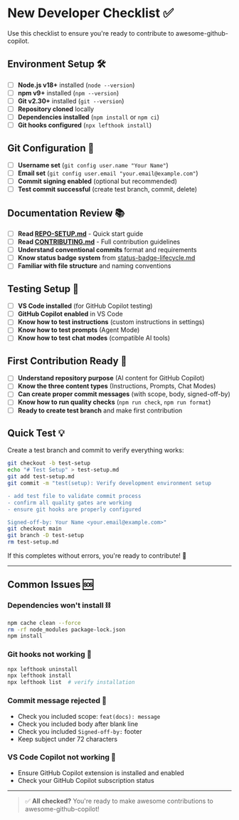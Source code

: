 # New Developer Checklist ✅

Use this checklist to ensure you're ready to contribute to awesome-github-copilot.

## Environment Setup 🛠️

- [ ] **Node.js v18+** installed (`node --version`)
- [ ] **npm v9+** installed (`npm --version`)
- [ ] **Git v2.30+** installed (`git --version`)
- [ ] **Repository cloned** locally
- [ ] **Dependencies installed** (`npm install` or `npm ci`)
- [ ] **Git hooks configured** (`npx lefthook install`)

## Git Configuration 🔧

- [ ] **Username set** (`git config user.name "Your Name"`)
- [ ] **Email set** (`git config user.email "your.email@example.com"`)
- [ ] **Commit signing enabled** (optional but recommended)
- [ ] **Test commit successful** (create test branch, commit, delete)

## Documentation Review 📚

- [ ] **Read [REPO-SETUP.md](./REPO-SETUP.md)** - Quick start guide
- [ ] **Read [CONTRIBUTING.md](./CONTRIBUTING.md)** - Full contribution guidelines
- [ ] **Understand conventional commits** format and requirements
- [ ] **Know status badge system** from [status-badge-lifecycle.md](./docs/status-badge-lifecycle.md)
- [ ] **Familiar with file structure** and naming conventions

## Testing Setup 🧪

- [ ] **VS Code installed** (for GitHub Copilot testing)
- [ ] **GitHub Copilot enabled** in VS Code
- [ ] **Know how to test instructions** (custom instructions in settings)
- [ ] **Know how to test prompts** (Agent Mode)
- [ ] **Know how to test chat modes** (compatible AI tools)

## First Contribution Ready 🎯

- [ ] **Understand repository purpose** (AI content for GitHub Copilot)
- [ ] **Know the three content types** (Instructions, Prompts, Chat Modes)
- [ ] **Can create proper commit messages** (with scope, body, signed-off-by)
- [ ] **Know how to run quality checks** (`npm run check`, `npm run format`)
- [ ] **Ready to create test branch** and make first contribution

## Quick Test 💡

Create a test branch and commit to verify everything works:

```bash
git checkout -b test-setup
echo "# Test Setup" > test-setup.md
git add test-setup.md
git commit -m "test(setup): Verify development environment setup

- add test file to validate commit process
- confirm all quality gates are working
- ensure git hooks are properly configured

Signed-off-by: Your Name <your.email@example.com>"
git checkout main
git branch -D test-setup
rm test-setup.md
```

If this completes without errors, you're ready to contribute! 🎉

---

## Common Issues 🆘

### Dependencies won't install ⛓️

```bash
npm cache clean --force
rm -rf node_modules package-lock.json
npm install
```

### Git hooks not working 🔗

```bash
npx lefthook uninstall
npx lefthook install
npx lefthook list  # verify installation
```

### Commit message rejected 🚫

- Check you included scope: `feat(docs): message`
- Check you included body after blank line
- Check you included `Signed-off-by:` footer
- Keep subject under 72 characters

### VS Code Copilot not working 🤖

- Ensure GitHub Copilot extension is installed and enabled
- Check your GitHub Copilot subscription status

---

> ✅ **All checked?** You're ready to make awesome contributions to awesome-github-copilot!
